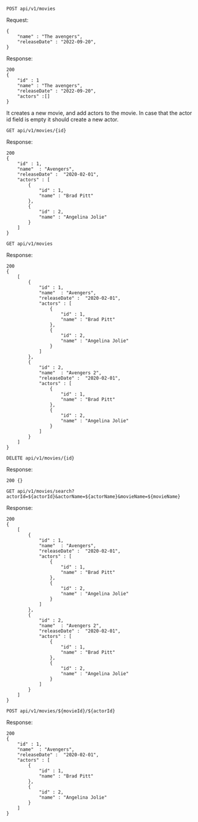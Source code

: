 `POST api/v1/movies `

Request:
```aidl
{
    "name" : "The avengers",
    "releaseDate" : "2022-09-20",
}
```

Response:
```aidl
200
{
    "id" : 1
    "name" : "The avengers",
    "releaseDate" : "2022-09-20",
    "actors" :[]
}
```

It creates a new movie, and add actors to the movie. In case that the actor id field is empty it should create a new actor.

`GET api/v1/movies/{id}`

Response:

```aidl
200
{
    "id" : 1,
    "name"  : "Avengers",
    "releaseDate" :  "2020-02-01",
    "actors" : [
        {
            "id" : 1,
            "name" : "Brad Pitt"
        },
        {
            "id" : 2,
            "name" : "Angelina Jolie"
        }
    ]
}
```

`GET api/v1/movies`

Response:

```aidl
200
{   
    [
        {
            "id" : 1,
            "name"  : "Avengers",
            "releaseDate" :  "2020-02-01",
            "actors" : [
                {
                    "id" : 1,
                    "name" : "Brad Pitt"
                },
                {
                    "id" : 2,
                    "name" : "Angelina Jolie"
                }
            ]
        },
        {
            "id" : 2,
            "name"  : "Avengers 2",
            "releaseDate" :  "2020-02-01",
            "actors" : [
                {
                    "id" : 1,
                    "name" : "Brad Pitt"
                },
                {
                    "id" : 2,
                    "name" : "Angelina Jolie"
                }
            ]
        }            
    ]
}
```


`DELETE api/v1/movies/{id}`

Response:

```aidl
200 {}
```

`GET api/v1/movies/search?actorId=${actorId}&actorName=${actorName}&movieName=${movieName}`

Response:

```aidl
200
{   
    [
        {
            "id" : 1,
            "name"  : "Avengers",
            "releaseDate" :  "2020-02-01",
            "actors" : [
                {
                    "id" : 1,
                    "name" : "Brad Pitt"
                },
                {
                    "id" : 2,
                    "name" : "Angelina Jolie"
                }
            ]
        },
        {
            "id" : 2,
            "name"  : "Avengers 2",
            "releaseDate" :  "2020-02-01",
            "actors" : [
                {
                    "id" : 1,
                    "name" : "Brad Pitt"
                },
                {
                    "id" : 2,
                    "name" : "Angelina Jolie"
                }
            ]
        }            
    ]
}
```


`POST api/v1/movies/${movieId}/${actorId}`

Response:

```
200
{
    "id" : 1,
    "name"  : "Avengers",
    "releaseDate" :  "2020-02-01",
    "actors" : [
        {
            "id" : 1,
            "name" : "Brad Pitt"
        },
        {
            "id" : 2,
            "name" : "Angelina Jolie"
        }
    ]
}

```